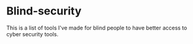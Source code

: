 # Blind-security
This is a list of tools I've made for blind people to have better access to cyber security tools.
